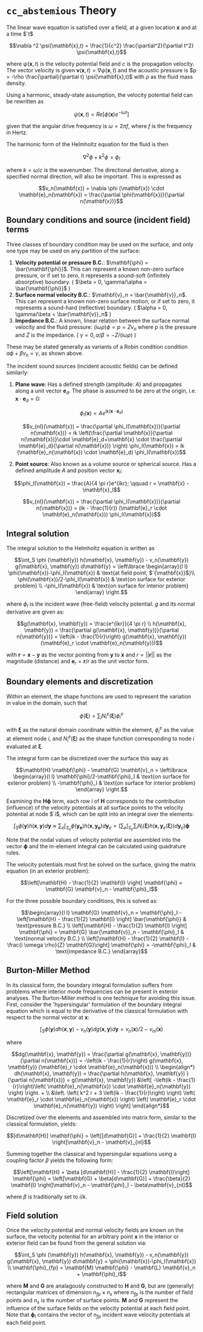 # `cc_abstemious` Theory

The linear wave equation is satisfied over a field, at a given location $`\mathbf{x}`$ and at a time $`t$

```math
\nabla ^2 \psi(\mathbf{x},t) = \frac{1}{c^2} \frac{\partial^2}{\partial t^2} \psi(\mathbf{x},t)
```

where $`\psi(\mathbf{x},t)`$ is the velocity potential field and $`c`$ is the propagation velocity. The vector velocity is given $`\mathbf{v}(\mathbf{x},t) = \nabla \psi(\mathbf{x},t)`$ and the acoustic pressure is $`p = -\rho \frac{\partial}{\partial t} \psi(\mathbf{x},t)`$ with $`\rho`$ as the fluid mass density.

Using a harmonic, steady-state assumption, the velocity potential field can be rewritten as 

```math
\psi(\mathbf{x},t) = Re[\phi(\mathbf{x}) e^{-i\omega t}]
```

given that the angular drive frequency is $`\omega = 2 \pi f`$, where $`f`$ is the frequency in Hertz. 

The harmonic form of the Helmholtz equation for the fluid is then

```math
\nabla ^2 \phi + k^2 \phi= \phi_{I}
```

where $`k=\omega / c`$ is the wavenumber. The directional derivative, along a specified normal direction, will also be important. This is expressed as

```math
v_n(\mathbf{x}) = \nabla \phi (\mathbf{x}) \cdot \mathbf{e}_n(\mathbf{x}) = \frac{\partial \phi(\mathbf{x})}{\partial n(\mathbf{x})}
```

## Boundary conditions and source (incident field) terms

Three classes of boundary condition may be used on the surface, and only one type may be used on any partition of the surface:

1. **Velocity potential or pressure B.C.**: $`\mathbf{\phi} = \bar{\mathbf{\phi}}`$. This can represent a known non-zero surface pressure, or if set to zero, it represents a sound-soft (infinitely absorptive) boundary. ( $`\beta = 0, \gamma/\alpha = \bar{\mathbf{\phi}}`$ )
2. **Surface normal velocity B.C.**: $`\mathbf{v}_n = \bar{\mathbf{v}}_n`$. This can represent a known non-zero surface motion, or if set to zero, it represents a sound-hard (reflective) boundary. ( $`\alpha = 0, \gamma/\beta = \bar{\mathbf{v}}_n`$ )
3. **Impedance B.C.**: A known, linear relation between the surface normal velocity and the fluid pressure: $`(i \omega \rho) \phi = p = Z v_n`$ where $`p`$ is the pressure and $`Z`$ is the impedance. ( $`\gamma = 0, \alpha / \beta = -Z / (i \omega \rho)`$ )

These may be stated generally as variants of a Robin condition condition $`\alpha \phi + \beta v_n = \gamma`$, as shown above.

The incident sound sources (incident acoustic fields) can be defined similarly:

1. **Plane wave**: Has a defined strength (amplitude: $`A`$) and propagates along a unit vector $`\mathbf{e}_d`$. The phase is assumed to be zero at the origin, i.e. $`\mathbf{x} \cdot \mathbf{e}_d = 0`$: 

```math
\phi_I(\mathbf{x}) = A e^{ik(\mathbf{x} \cdot \mathbf{e}_d)}
```

```math
v_{nI}(\mathbf{x}) = \frac{\partial \phi_I(\mathbf{x})}{\partial n(\mathbf{x})} = ik \left(\frac{\partial \mathbf{x}}{\partial n(\mathbf{x})}\cdot \mathbf{e}_d+\mathbf{x} \cdot \frac{\partial \mathbf{e}_d}{\partial n(\mathbf{x})} \right) \phi_I(\mathbf{x}) = ik (\mathbf{e}_n(\mathbf{x}) \cdot \mathbf{e}_d) \phi_I(\mathbf{x})
```

2. **Point source**: Also known as a volume source or spherical source. Has a defined amplitude $`A`$ and position vector $`\mathbf{x}_I`$:

```math
\phi_I(\mathbf{x}) = \frac{A}{4 \pi r}e^{ikr}; \qquad r = \mathbf{x} - \mathbf{x}_I
```

```math
v_{nI}(\mathbf{x}) = \frac{\partial \phi_I(\mathbf{x})}{\partial n(\mathbf{x})} = (ik - \frac{1}{r}) (\mathbf{e}_r \cdot \mathbf{e}_n(\mathbf{x})) \phi_I(\mathbf{x})
```

## Integral solution

The integral solution to the Helmholtz equation is written as

```math
\int_S \phi (\mathbf{y}) h(\mathbf{x}, \mathbf{y}) - v_n(\mathbf{y}) g(\mathbf{x}, \mathbf{y}) d\mathbf{y} =
\left\lbrace 
\begin{array}{l l}
\phi(\mathbf{x})-\phi_I(\mathbf{x}) & \text{at field point, $`{\mathbf{x}}$}\\
\phi(\mathbf{x})/2-\phi_I(\mathbf{x}) & \text{on surface for exterior problem}  \\
-\phi_I(\mathbf{x}) & \text{on surface for interior problem}
\end{array}
\right.
```

where $`\phi_I`$ is the incident wave (free-field) velocity potential. $`g`$ and its normal derivative are given as:

```math
g(\mathbf{x}, \mathbf{y}) = \frac{e^{ikr}}{4 \pi r} \\
h(\mathbf{x}, \mathbf{y}) = \frac{\partial g(\mathbf{x}, \mathbf{y})}{\partial n(\mathbf{y})} = \left(ik - \frac{1}{r}\right) g(\mathbf{x}, \mathbf{y}) (\mathbf{e}_r \cdot \mathbf{e}_n(\mathbf{y}))
```

with $`\mathbf{r} = \mathbf{x} - \mathbf{y}`$ as the vector pointing from $`\mathbf{y}`$ to $`\mathbf{x}`$ and $`r = || \mathbf{r} ||`$ as the magnitude (distance) and $`\mathbf{e}_r = \mathbf{r}/r`$ as the unit vector form.

## Boundary elements and discretization

Within an element, the shape functions are used to represent the variation in value in the domain, such that

```math
\phi(\mathbf{\xi}) = \sum_i N_i^e(\mathbf{\xi}) \phi^e_i
```

with $`\mathbf{\xi}`$ as the natural domain coordinate within the element, $`\phi^e_i`$ as the value at element node $`i`$, and $`N_i^e(\mathbf{\xi})`$ as the shape function corresponding to node $`i`$ evaluated at $`\mathbf{\xi}`$.

The integral form can be discretized over the surface this way as

```math
\mathbf{H} \mathbf{\phi} - \mathbf{G} \mathbf{v}_n = 
\left\lbrace 
\begin{array}{l l}
\mathbf{\phi}/2-\mathbf{\phi}_I & \text{on surface for exterior problem}  \\
-\mathbf{\phi}_I & \text{on surface for interior problem}
\end{array}
\right.
```


Examining the $`\mathbf{H}\mathbf{\phi}`$ term, each row $`i`$ of $`\mathbf{H}`$ corresponds to the contribution (influence) of the velocity potentials at all surface points to the velocity potential at node $`i$, which can be split into an integral over the elements: 

```math
\int_S \phi (\mathbf{y}) h(\mathbf{x}, \mathbf{y}) d\mathbf{y} \approx
\sum_e \int_{S_e} \phi (\mathbf{y_e}) h(\mathbf{x}, \mathbf{y_e}) d\mathbf{y}_e = 
\left(\sum _e \int_{S_e} \sum _i N_i(\mathbf{\xi})h(\mathbf{x}, \mathbf{y}_e(\mathbf{\xi}))d\mathbf{y}_e \right)\mathbf{\phi}
```

Note that the nodal values of velocity potential are assembled into the vector $`\mathbf{\phi}`$ and the in-element integral can be calculated using quadrature rules.

The velocity potentials must first be solved on the surface, giving the matrix equation (in an exterior problem):

```math
\left[\mathbf{H} - \frac{1}{2} \mathbf{I} \right] \mathbf{\phi} = \mathbf{G} \mathbf{v}_n - \mathbf{\phi}_I
```

For the three possible boundary conditions, this is solved as:

```math
\begin{array}{l l}
\mathbf{G} \mathbf{v}_n = \mathbf{\phi}_I -\left[\mathbf{H} - \frac{1}{2} \mathbf{I} \right] \bar{\mathbf{\phi}}  & \text{pressure B.C.} \\
\left[\mathbf{H} - \frac{1}{2} \mathbf{I} \right] \mathbf{\phi} = \mathbf{G} \bar{\mathbf{v}}_n - \mathbf{\phi}_I & \text{normal velocity B.C.} \\
\left[\mathbf{H} - \frac{1}{2} \mathbf{I} - \frac{i \omega \rho}{Z} \mathbf{G}\right] \mathbf{\phi} = -\mathbf{\phi}_I  & \text{impedance B.C.}
\end{array}
```

## Burton-Miller Method

In its classical form, the boundary integral formulation suffers from problems where interior mode frequencies can be present in exterior analyses. The Burton-Miller method is one technique for avoiding this issue. First, consider the 'hypersingular' formulation of the boundary integral equation which is equal to the derivative of the classical formulation with respect to the normal vector at $`\mathbf{x}`$:

```math
\int_S \phi (\mathbf{y}) dh(\mathbf{x}, \mathbf{y}) - v_n(\mathbf{y}) dg(\mathbf{x}, \mathbf{y}) d\mathbf{y} = v_{n}(\mathbf{x})/2 - v_{nI}(\mathbf{x})
```

where 
```math
dg(\mathbf{x}, \mathbf{y}) = \frac{\partial g(\mathbf{x}, \mathbf{y})}{\partial n(\mathbf{x})} = -\left(ik - \frac{1}{r}\right) g(\mathbf{x}, \mathbf{y}) (\mathbf{e}_r \cdot \mathbf{e}_n(\mathbf{x})) \\
\begin{align*}
dh(\mathbf{x}, \mathbf{y}) = \frac{\partial h(\mathbf{x}, \mathbf{y}) }{\partial n(\mathbf{x})} = g(\mathbf{x}, \mathbf{y}) &\left[  -\left(ik - \frac{1}{r}\right)\left( \mathbf{e}_n(\mathbf{x}) \cdot \mathbf{e}_n(\mathbf{y}) \right) \right. + \\
&\left.  \left( k^2 r + 3 \left(ik - \frac{1}{r}\right) \right) \left( \mathbf{e}_r \cdot \mathbf{e}_n(\mathbf{x}) \right) \left( \mathbf{e}_r \cdot \mathbf{e}_n(\mathbf{y}) \right) \right]
\end{align*}
```

Discretized over the elements and assembled into matrix form, similar to the classical formulation, yields:
```math
[d\mathbf{H}] \mathbf{\phi} = \left[[d\mathbf{G}] + \frac{1}{2} \mathbf{I} \right]\mathbf{v}_n - \mathbf{v}_{nI}
```
Summing together the classical and hypersingular equations using a coupling factor $`\beta`$ yields the following form:

```math
\left[\mathbf{H} + \beta [d\mathbf{H}] - \frac{1}{2} \mathbf{I}\right] \mathbf{\phi} = \left[\mathbf{G} + \beta[d\mathbf{G}] + \frac{\beta}{2} \mathbf{I} \right]\mathbf{v}_n - \mathbf{\phi}_I - \beta\mathbf{v}_{nI}
```
where $`\beta`$ is traditionally set to $`i/k`$.

## Field solution

Once the velocity potential and normal velocity fields are known on the surface, the velocity potential for an arbitrary point $`\mathbf{x}`$ in the interior or exterior field can be found from the general solution via: 

```math
\int_S \phi (\mathbf{y}) h(\mathbf{x}, \mathbf{y}) - v_n(\mathbf{y}) g(\mathbf{x}, \mathbf{y}) d\mathbf{y} =
\phi(\mathbf{x})-\phi_I(\mathbf{x}) \\
\mathbf{\phi}_{fp} = \mathbf{M} \mathbf{\phi} - \mathbf{L} \mathbf{v}_n + \mathbf{\phi}_I
```

where $`\mathbf{M}`$ and $`\mathbf{G}`$ are analagously constructed to $`\mathbf{H}`$ and $`\mathbf{G}`$, but are (generally) rectangular matrices of dimension $`n_{fp} \times n_s`$ where $`n_{fp}`$ is the number of field points and $`n_s`$ is the number of surface points. $`\mathbf{M}`$ and $`\mathbf{G}`$ represent the influence of the surface fields on the velocity potential at each field point. Note that $`\mathbf{\phi}_I`$ contains the vector of $`n_{fp}`$ incident wave velocity potentials at each field point.

<!---

 ```
 \left[ 
    \begin{matrix}
    \mathbf{H}_{11} & \mathbf{H}_{12} \\
    \mathbf{H}_{21} & \mathbf{H}_{22}
    \end{matrix}
 \right]
 \left\lbrace
    \begin{matrix}
    \mathbf{\phi}_1 \\
    \mathbf{\phi}_2
    \end{matrix}
 \right\rbrace
 +
  \left[ 
    \begin{matrix}
    \mathbf{G}_{11} & \mathbf{G}_{12} \\
    \mathbf{G}_{21} & \mathbf{G}_{22}
    \end{matrix}
 \right]
 \left\lbrace
    \begin{matrix}
    \mathbf{v}_1 \\
    \mathbf{v}_2
    \end{matrix}
 \right\rbrace
 =
  \left\lbrace
    \begin{matrix}
    \mathbf{\phi}^I_1 \\
    \mathbf{\phi}^I_2
    \end{matrix}
 \right\rbrace
 ```

 where $`\mathbf{v}_1 = \bar{\mathbf{v}}`$ (velocity B.C.s), $`\mathbf{\phi_2} = \bar{\mathbf{\phi}} + Z\mathbf{v}_2`$ (pressure and impedance B.C.s)

 ```
 \mathbf{H}_{21} \mathbf{\phi}_1 + \mathbf{H}_{22} (\bar{\mathbf{\phi}} + Z\mathbf{v}_2) + \mathbf{G}_{21} \bar{\mathbf{v}} + \mathbf{G}_{22} \mathbf{v}_2 = \mathbf{\phi}^I_2 \\
\mathbf{v}_2 = [\mathbf{G}_{22} + \mathbf{H}_{22} Z]^{-1}(\mathbf{\phi}^I_2 - \mathbf{H}_{21} \mathbf{\phi}_1 - \mathbf{H}_{22} \bar{\mathbf{\phi}} - \mathbf{G}_{21} \bar{\mathbf{v}})
 ```

 ```
 \mathbf{H}_{11} \mathbf{\phi}_1 + \mathbf{H}_{12} \bar{\mathbf{\phi}} + [\mathbf{H}_{12} Z + \mathbf{G}_{12}] [\mathbf{G}_{22} + \mathbf{H}_{22} Z]^{-1}(\mathbf{\phi}^I_2 - \mathbf{H}_{21} \mathbf{\phi}_1 - \mathbf{H}_{22} \bar{\mathbf{\phi}} - \mathbf{G}_{21} \bar{\mathbf{v}}) + \mathbf{G}_{11} \bar{\mathbf{v}}  = \mathbf{\phi}^I_1 \\
 [\mathbf{H}_{11} - \mathbf{\beta} \mathbf{H}_{21}] \mathbf{\phi}_1 = (\mathbf{\phi}^I_1 - \mathbf{\beta} \mathbf{\phi}^I_2) + [\mathbf{H}_{12} - \mathbf{\beta}\mathbf{H}_{22}] \bar{\mathbf{\phi}} + [\mathbf{G}_{11} - \mathbf{\beta} \mathbf{G}_{21}] \bar{\mathbf{v}}
 ```

 $`\mathbf{\beta} = [\mathbf{H}_{12} Z + \mathbf{G}_{12}] [\mathbf{G}_{22} + \mathbf{H}_{22} Z]^{-1}$

 -->
